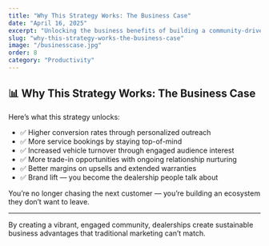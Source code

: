 ```yaml
---
title: "Why This Strategy Works: The Business Case"
date: "April 16, 2025"
excerpt: "Unlocking the business benefits of building a community-driven dealership."
slug: "why-this-strategy-works-the-business-case"
image: "/businesscase.jpg"
order: 8
category: "Productivity"
---
```


## 📊 Why This Strategy Works: The Business Case

Here’s what this strategy unlocks:

- ✅ Higher conversion rates through personalized outreach  
- ✅ More service bookings by staying top-of-mind  
- ✅ Increased vehicle turnover through engaged audience interest  
- ✅ More trade-in opportunities with ongoing relationship nurturing  
- ✅ Better margins on upsells and extended warranties  
- ✅ Brand lift — you become the dealership people talk about

You’re no longer chasing the next customer — you’re building an ecosystem they don’t want to leave.

---

By creating a vibrant, engaged community, dealerships create sustainable business advantages that traditional marketing can’t match.
